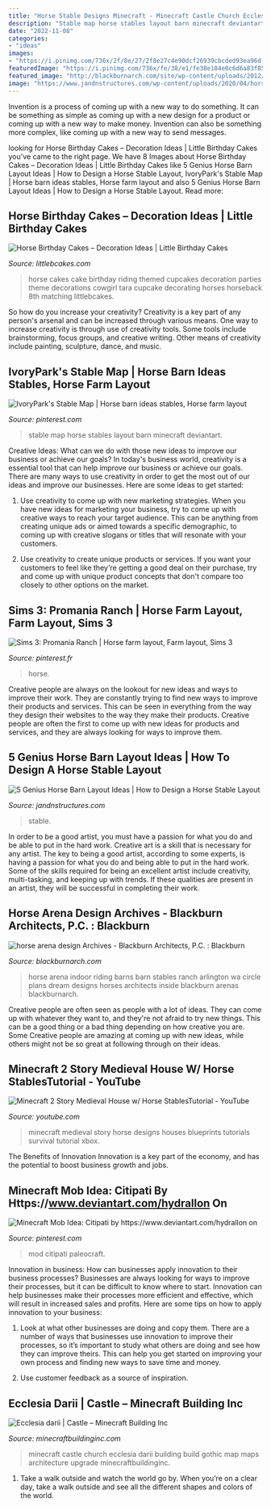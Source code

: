 ```yaml
---
title: "Horse Stable Designs Minecraft - Minecraft Castle Church Ecclesia Darii Building Build Gothic Map Maps Architecture Upgrade Minecraftbuildinginc"
description: "Stable map horse stables layout barn minecraft deviantart"
date: "2022-11-08"
categories:
- "ideas"
images:
- "https://i.pinimg.com/736x/2f/8e/27/2f8e27c4e90dcf26939cbcded93ea96d--sims-.jpg"
featuredImage: "https://i.pinimg.com/736x/fe/38/e1/fe38e184e0c6d6a83f857abe26207cb6--ranch-the-sims.jpg"
featured_image: "http://blackburnarch.com/site/wp-content/uploads/2012/02/img_4859.jpg"
image: "https://www.jandnstructures.com/wp-content/uploads/2020/04/horse-barn-custom.jpg"
---
```



Invention is a process of coming up with a new way to do something. It can be something as simple as coming up with a new design for a product or coming up with a new way to make money. Invention can also be something more complex, like coming up with a new way to send messages.

	

		
looking for Horse Birthday Cakes – Decoration Ideas | Little Birthday Cakes you've came to the right page. We have 8 Images about Horse Birthday Cakes – Decoration Ideas | Little Birthday Cakes like 5 Genius Horse Barn Layout Ideas | How to Design a Horse Stable Layout, IvoryPark&#039;s Stable Map | Horse barn ideas stables, Horse farm layout and also 5 Genius Horse Barn Layout Ideas | How to Design a Horse Stable Layout. Read more:
		
    
## Horse Birthday Cakes – Decoration Ideas | Little Birthday Cakes

<img loading=lazy src="http://www.littlebcakes.com/wp-content/uploads/2014/01/Horse-Cake-Decorations-733x1024.jpg" onerror="this.onerror=null;this.src='https://tse1.mm.bing.net/th?id=OIP.4rFTXXEFfjmka-XZb92gewHaKW&amp;pid=15.1';" alt="Horse Birthday Cakes – Decoration Ideas | Little Birthday Cakes">

_Source: littlebcakes.com_

>horse cakes cake birthday riding themed cupcakes decoration parties theme decorations cowgirl tara cupcake decorating horses horseback 8th matching littlebcakes. 

	

So how do you increase your creativity?
Creativity is a key part of any person's arsenal and can be increased through various means. One way to increase creativity is through use of creativity tools. Some tools include brainstorming, focus groups, and creative writing. Other means of creativity include painting, sculpture, dance, and music.

    
## IvoryPark&#039;s Stable Map | Horse Barn Ideas Stables, Horse Farm Layout

<img loading=lazy src="https://i.pinimg.com/736x/2f/8e/27/2f8e27c4e90dcf26939cbcded93ea96d--sims-.jpg" onerror="this.onerror=null;this.src='https://tse3.mm.bing.net/th?id=OIP.nG9VYs0QS7867PcFnh0gaQHaF5&amp;pid=15.1';" alt="IvoryPark&#039;s Stable Map | Horse barn ideas stables, Horse farm layout">

_Source: pinterest.com_

>stable map horse stables layout barn minecraft deviantart. 

	

Creative Ideas: What can we do with those new ideas to improve our business or achieve our goals?
In today's business world, creativity is a essential tool that can help improve our business or achieve our goals. There are many ways to use creativity in order to get the most out of our ideas and improve our businesses. Here are some ideas to get started: 
1. Use creativity to come up with new marketing strategies. When you have new ideas for marketing your business, try to come up with creative ways to reach your target audience. This can be anything from creating unique ads or aimed towards a specific demographic, to coming up with creative slogans or titles that will resonate with your customers. 

2. Use creativity to create unique products or services. If you want your customers to feel like they're getting a good deal on their purchase, try and come up with unique product concepts that don't compare too closely to other options on the market.

    
## Sims 3: Promania Ranch | Horse Farm Layout, Farm Layout, Sims 3

<img loading=lazy src="https://i.pinimg.com/736x/fe/38/e1/fe38e184e0c6d6a83f857abe26207cb6--ranch-the-sims.jpg" onerror="this.onerror=null;this.src='https://tse1.mm.bing.net/th?id=OIP.G_AgsVt6tMrDsllc-KPf2gHaEc&amp;pid=15.1';" alt="Sims 3: Promania Ranch | Horse farm layout, Farm layout, Sims 3">

_Source: pinterest.fr_

>horse. 

	

Creative people are always on the lookout for new ideas and ways to improve their work. They are constantly trying to find new ways to improve their products and services. This can be seen in everything from the way they design their websites to the way they make their products. Creative people are often the first to come up with new ideas for products and services, and they are always looking for ways to improve them.

    
## 5 Genius Horse Barn Layout Ideas | How To Design A Horse Stable Layout

<img loading=lazy src="https://www.jandnstructures.com/wp-content/uploads/2020/04/horse-barn-custom.jpg" onerror="this.onerror=null;this.src='https://tse1.mm.bing.net/th?id=OIP.VDfy7Va_CAvjzaiZWdFyqwHaEA&amp;pid=15.1';" alt="5 Genius Horse Barn Layout Ideas | How to Design a Horse Stable Layout">

_Source: jandnstructures.com_

>stable. 

	

In order to be a good artist, you must have a passion for what you do and be able to put in the hard work.
Creative art is a skill that is necessary for any artist. The key to being a good artist, according to some experts, is having a passion for what you do and being able to put in the hard work. Some of the skills required for being an excellent artist include creativity, multi-tasking, and keeping up with trends. If these qualities are present in an artist, they will be successful in completing their work.

    
## Horse Arena Design Archives - Blackburn Architects, P.C. : Blackburn

<img loading=lazy src="http://blackburnarch.com/site/wp-content/uploads/2012/02/img_4859.jpg" onerror="this.onerror=null;this.src='https://tse1.mm.bing.net/th?id=OIP.-LDeHTepXN0cN-SdjLAaIQHaE7&amp;pid=15.1';" alt="horse arena design Archives - Blackburn Architects, P.C. : Blackburn">

_Source: blackburnarch.com_

>horse arena indoor riding barns barn stables ranch arlington wa circle plans dream designs horses architects inside blackburn arenas blackburnarch. 

	

Creative people are often seen as people with a lot of ideas. They can come up with whatever they want to, and they're not afraid to try new things. This can be a good thing or a bad thing depending on how creative you are. Some Creative people are amazing at coming up with new ideas, while others might not be so great at following through on their ideas.

    
## Minecraft 2 Story Medieval House W/ Horse StablesTutorial - YouTube

<img loading=lazy src="http://i1.ytimg.com/vi/Y9LW7I7Cmj0/maxresdefault.jpg" onerror="this.onerror=null;this.src='https://tse1.mm.bing.net/th?id=OIP.bLZIr2YNyolgJEIi92DKzAHaEK&amp;pid=15.1';" alt="Minecraft 2 Story Medieval House w/ Horse StablesTutorial - YouTube">

_Source: youtube.com_

>minecraft medieval story horse designs houses blueprints tutorials survival tutorial xbox. 

	

The Benefits of Innovation
Innovation is a key part of the economy, and has the potential to boost business growth and jobs.

    
## Minecraft Mob Idea: Citipati By Https://www.deviantart.com/hydrallon On

<img loading=lazy src="https://i.pinimg.com/736x/9d/d7/a6/9dd7a6cdf0a680ab331f6c581bccac01.jpg" onerror="this.onerror=null;this.src='https://tse3.mm.bing.net/th?id=OIP.1HAM0jgmhQv0JFcdccnPvQHaET&amp;pid=15.1';" alt="Minecraft Mob Idea: Citipati by https://www.deviantart.com/hydrallon on">

_Source: pinterest.com_

>mod citipati paleocraft. 

	

Innovation in business: How can businesses apply innovation to their business processes?
Businesses are always looking for ways to improve their processes, but it can be difficult to know where to start. Innovation can help businesses make their processes more efficient and effective, which will result in increased sales and profits. Here are some tips on how to apply innovation to your business: 
1. Look at what other businesses are doing and copy them. There are a number of ways that businesses use innovation to improve their processes, so it’s important to study what others are doing and see how they can improve theirs. This can help you get started on improving your own process and finding new ways to save time and money. 

2. Use customer feedback as a source of inspiration.

    
## Ecclesia Darii | Castle – Minecraft Building Inc

<img loading=lazy src="http://minecraftbuildinginc.com/wp-content/uploads/2013/10/Ecclesia-darii-Minecraft-castle-ideas-6.jpg" onerror="this.onerror=null;this.src='https://tse3.mm.bing.net/th?id=OIP.yxNsb3f5EQpjuTtvGoTzSgHaEK&amp;pid=15.1';" alt="Ecclesia darii | Castle – Minecraft Building Inc">

_Source: minecraftbuildinginc.com_

>minecraft castle church ecclesia darii building build gothic map maps architecture upgrade minecraftbuildinginc. 

	

1) Take a walk outside and watch the world go by. When you’re on a clear day, take a walk outside and see all the different shapes and colors of the world.

